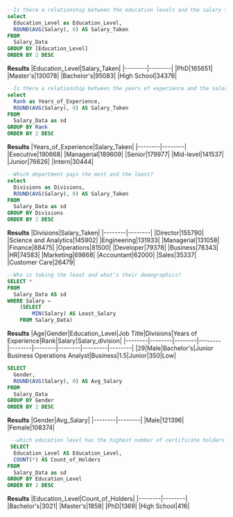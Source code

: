 ~~~SQL
--Is there a relationship between the education levels and the salary taken?
select 
  Education_Level as Education_Level,
  ROUND(AVG(Salary), 0) AS Salary_Taken
FROM 
  Salary_Data
GROUP BY [Education_Level]
ORDER BY 2 DESC
~~~
**Results**
|Education_Level|Salary_Taken|
|--------|--------|
|PhD|165651|
|Master's|130078|
|Bachelor's|95083|
|High School|34376|

~~~SQL
--Is there a relationship between the years of experience and the salary taken?
select 
  Rank as Years_of_Experience,
  ROUND(AVG(Salary), 0) AS Salary_Taken
FROM 
  Salary_Data as sd
GROUP BY Rank
ORDER BY 2 DESC
~~~
**Results**
|Years_of_Experience|Salary_Taken|
|--------|--------|
|Executive|190668|
|Managerial|189609|
|Senior|179977|
|Mid-level|141537|
|Junior|76626|
|Intern|30444|

~~~SQL
--Which department pays the most and the least?
select 
  Divisions as Divisions,
  ROUND(AVG(Salary), 0) AS Salary_Taken
FROM 
  Salary_Data as sd
GROUP BY Divisions
ORDER BY 2 DESC
~~~
**Results**
|Divisions|Salary_Taken|
|--------|--------|
|Director|155790|
|Science and Analytics|145902|
|Engineering|131933|
|Managerial|131058|
|Finance|88475|
|Operations|81500|
|Developer|79378|
|Business|78343|
|HR|74583|
|Marketing|69868|
|Accountant|62000|
|Sales|35337|
|Customer Care|26479|

~~~SQL
--Who is taking the least and what's their demographics?
SELECT *
FROM 
  Salary_Data AS sd
WHERE Salary = 
	(SELECT 
		MIN(Salary) AS Least_Salary
	FROM Salary_Data)
  ~~~
  **Results**
  |Age|Gender|Education_Level|Job Title|Divisions|Years of Experience|Rank|Salary|Salary_division|
  |--------|--------|--------|--------|--------|--------|--------|---------|--------|
|29|Male|Bachelor's|Junior Business Operations Analyst|Business|1.5|Junior|350|Low|

~~~SQL
SELECT 
  Gender, 
  ROUND(AVG(Salary), 0) AS Avg_Salary
FROM 
  Salary_Data
GROUP BY Gender
ORDER BY 2 DESC
~~~
**Results**
|Gender|Avg_Salary|
|--------|--------|
|Male|121396|
|Female|108374|

~~~SQL
 --which education level has the highest number of certificate holders
 SELECT 
  Education_Level AS Education_Level, 
  COUNT(*) AS Count_of_Holders
FROM 
  Salary_Data as sd
GROUP BY Education_Level
ORDER BY 2 DESC
~~~
**Results**
|Education_Level|Count_of_Holders|
|--------|--------|
|Bachelor's|3021|
|Master's|1858|
|PhD|1369|
|High School|416|
